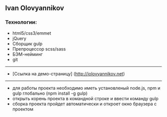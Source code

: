 ## Ivan Olovyannikov

### Технологии:
* html5/css3/emmet
* jQuery
* Сборщик gulp
* Препроцессор scss/sass
* БЭМ-нейминг
* git

***

* [Ссылка на демо-страницу] (http://iolovyannikov.net)

***

* для работы проекта необходимо иметь установленый node.js, npm и gulp глобально (npm install -g gulp)
* открыть корень проекта в командной строке и ввести команду gulp
* сборка проекта пройдет автоматически и откроет окно браузера с проектом 


